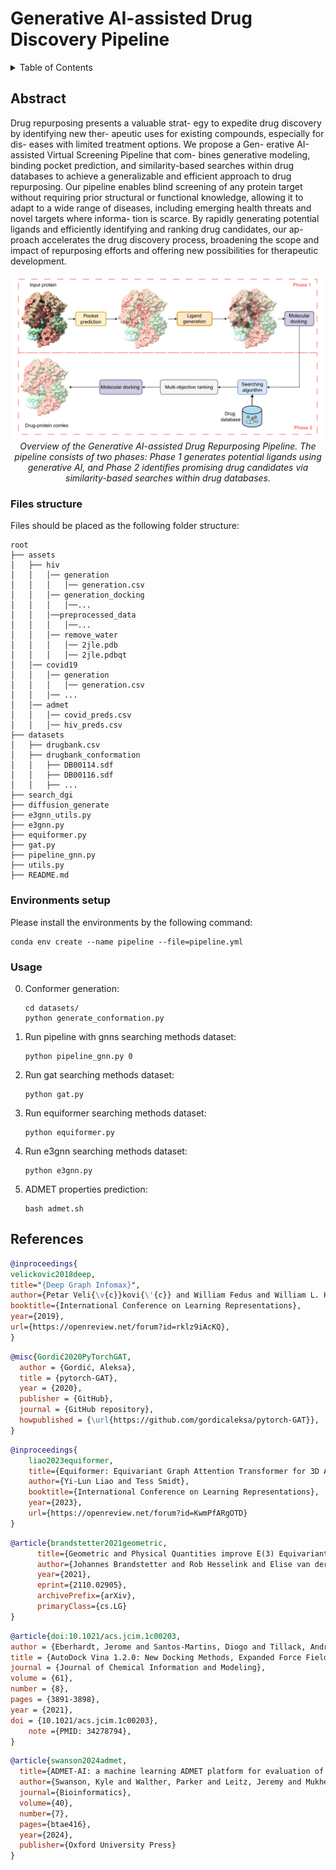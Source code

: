 <!-- PAPER TITLE -->

# Generative AI-assisted Drug Discovery Pipeline

<!-- TABLE OF CONTENTS -->

<details>
  <summary>Table of Contents</summary>
  <ol>
    <li><a href="#abstract">Abstract</a></li>
    <li><a href="#filestructure">Files structure</a></li>
    <li><a href="#environmentsetup">Environments setup</a></li>
    <li><a href="#citing">Citing</a></li>
  </ol>
</details>

<!-- ABSTRACT -->

## Abstract

 Drug repurposing presents a valuable strat-
egy to expedite drug discovery by identifying new ther-
apeutic uses for existing compounds, especially for dis-
eases with limited treatment options. We propose a Gen-
erative AI-assisted Virtual Screening Pipeline that com-
bines generative modeling, binding pocket prediction, and
similarity-based searches within drug databases to achieve
a generalizable and efficient approach to drug repurposing.
Our pipeline enables blind screening of any protein target
without requiring prior structural or functional knowledge,
allowing it to adapt to a wide range of diseases, including
emerging health threats and novel targets where informa-
tion is scarce. By rapidly generating potential ligands and
efficiently identifying and ranking drug candidates, our ap-
proach accelerates the drug discovery process, broadening
the scope and impact of repurposing efforts and offering
new possibilities for therapeutic development. 

<p align="center">
   <img src="assets/images/pipeline.png" data-canonical-src="assets/images/pipeline.png" width="600"/><br/>
   <i>Overview of the Generative AI-assisted Drug Repurposing Pipeline. The pipeline consists of two phases: Phase 1
generates potential ligands using generative AI, and Phase 2 identifies promising drug candidates via similarity-based searches
within drug databases.</i>
 </p>

### Files structure
Files should be placed as the following folder structure:

```
root
├── assets
│   ├── hiv
│   │   │── generation
│   │   │   │── generation.csv
│   │   │── generation_docking
│   │   │   │──...
│   │   │──preprocessed_data
│   │   │   │──...
│   │   │── remove_water
│   │   │   │── 2jle.pdb
│   │   │   │── 2jle.pdbqt
│   │── covid19
│   │   │── generation
│   │   │   │── generation.csv
│   │   │── ...
│   │── admet
│   │   │── covid_preds.csv
│   │   │── hiv_preds.csv
├── datasets
│   ├── drugbank.csv
│   ├── drugbank_conformation
│   │   ├── DB00114.sdf
│   │   ├── DB00116.sdf
│   │   ├── ...
├── search_dgi
├── diffusion_generate
├── e3gnn_utils.py
├── e3gnn.py
├── equiformer.py
├── gat.py
├── pipeline_gnn.py
├── utils.py
├── README.md
```
### Environments setup
Please install the environments by the following command:
```
conda env create --name pipeline --file=pipeline.yml
```
### Usage
0. Conformer generation:
    ```
    cd datasets/
    python generate_conformation.py
    ```
1. Run pipeline with gnns searching methods dataset:
    ```
    python pipeline_gnn.py 0
    ```

2. Run gat searching methods dataset:
    ```
    python gat.py
    ```
3. Run equiformer searching methods dataset:
    ```
    python equiformer.py
    ```
4. Run e3gnn searching methods dataset:
    ```
    python e3gnn.py
    ```
5. ADMET properties prediction:
    ```
    bash admet.sh
    ```

<!-- CITING -->

## References

```bibtex
@inproceedings{
velickovic2018deep,
title="{Deep Graph Infomax}",
author={Petar Veli{\v{c}}kovi{\'{c}} and William Fedus and William L. Hamilton and Pietro Li{\`{o}} and Yoshua Bengio and R Devon Hjelm},
booktitle={International Conference on Learning Representations},
year={2019},
url={https://openreview.net/forum?id=rklz9iAcKQ},
}
```
```bibtex
@misc{Gordić2020PyTorchGAT,
  author = {Gordić, Aleksa},
  title = {pytorch-GAT},
  year = {2020},
  publisher = {GitHub},
  journal = {GitHub repository},
  howpublished = {\url{https://github.com/gordicaleksa/pytorch-GAT}},
}
```
```bibtex
@inproceedings{
    liao2023equiformer,
    title={Equiformer: Equivariant Graph Attention Transformer for 3D Atomistic Graphs},
    author={Yi-Lun Liao and Tess Smidt},
    booktitle={International Conference on Learning Representations},
    year={2023},
    url={https://openreview.net/forum?id=KwmPfARgOTD}
}
```
```bibtex
@article{brandstetter2021geometric,
      title={Geometric and Physical Quantities improve E(3) Equivariant Message Passing},
      author={Johannes Brandstetter and Rob Hesselink and Elise van der Pol and Erik Bekkers and Max Welling},
      year={2021},
      eprint={2110.02905},
      archivePrefix={arXiv},
      primaryClass={cs.LG}
}
```
```bibtex
@article{doi:10.1021/acs.jcim.1c00203,
author = {Eberhardt, Jerome and Santos-Martins, Diogo and Tillack, Andreas F. and Forli, Stefano},
title = {AutoDock Vina 1.2.0: New Docking Methods, Expanded Force Field, and Python Bindings},
journal = {Journal of Chemical Information and Modeling},
volume = {61},
number = {8},
pages = {3891-3898},
year = {2021},
doi = {10.1021/acs.jcim.1c00203},
    note ={PMID: 34278794},
}
```
```bibtex
@article{swanson2024admet,
  title={ADMET-AI: a machine learning ADMET platform for evaluation of large-scale chemical libraries},
  author={Swanson, Kyle and Walther, Parker and Leitz, Jeremy and Mukherjee, Souhrid and Wu, Joseph C and Shivnaraine, Rabindra V and Zou, James},
  journal={Bioinformatics},
  volume={40},
  number={7},
  pages={btae416},
  year={2024},
  publisher={Oxford University Press}
}
```
